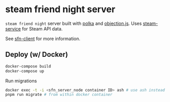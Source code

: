 # steam friend night server

`steam friend night` server built with [polka](https://github.com/lukeed/polka) and [objection.js](https://github.com/Vincit/objection.js/). Uses [steam-service](https://github.com/kevinfiol/steam-service) for Steam API data.

See [sfn-client](https://github.com/kevinfiol/sfn-client) for more information.

## Deploy (w/ Docker)

```bash
docker-compose build
docker-compose up
```

Run migrations
```bash
docker exec -t -i <sfn_server_node container ID> ash # use ash instead of bash for alpine container
pnpm run migrate # from within docker container
```